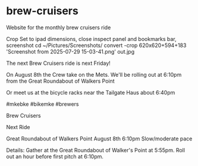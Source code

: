 # brew-cruisers

Website for the monthly brew cruisers ride

Crop
Set to ipad dimensions, close inspect panel and bookmarks bar, screenshot
cd ~/Pictures/Screenshots/
convert -crop 620x620+594+183 'Screenshot from 2025-07-29 15-03-41.png' out.jpg

<!-- social text -->

The next Brew Cruisers ride is next Friday!

On August 8th the Crew take on the Mets. We'll be rolling out at 6:10pm from the Great Roundabout of Walkers Point

Or meet us at the bicycle racks near the Tailgate Haus about 6:40pm

#mkebke #bikemke #brewers

<!-- alt text -->

Brew Cruisers

Next Ride

Great Roundabout of Walkers Point
August 8th
6:10pm
Slow/moderate pace

Details: Gather at the Great Roundabout of Walker's Point at 5:55pm. Roll out an hour before first pitch at 6:10pm.
